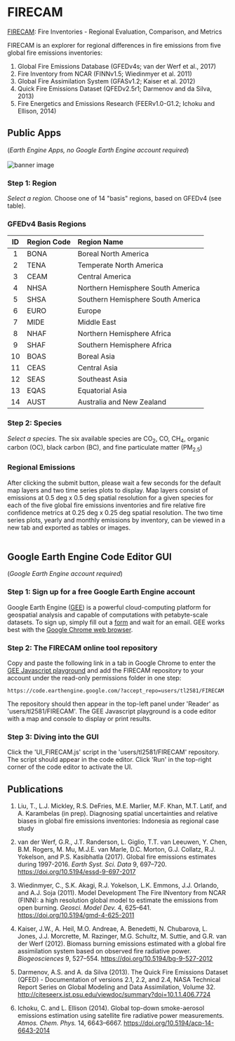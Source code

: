 # FIRECAM
[FIRECAM](https://globalfires.earthengine.app/view/firecam): Fire Inventories - Regional Evaluation, Comparison, and Metrics

FIRECAM is an explorer for regional differences in fire emissions from five global fire emissions inventories:
1. Global Fire Emissions Database (GFEDv4s; van der Werf et al., 2017)
2. Fire Inventory from NCAR (FINNv1.5; Wiedinmyer et al. 2011)
3. Global Fire Assimilation System (GFASv1.2; Kaiser et al. 2012)
4. Quick Fire Emissions Dataset (QFEDv2.5r1; Darmenov and da Silva, 2013)
5. Fire Energetics and Emissions Research (FEERv1.0-G1.2; Ichoku and Ellison, 2014)

## Public Apps
(*Earth Engine Apps, no Google Earth Engine account required*)
<br><br>
![banner image](https://github.com/tianjialiu/FIRECAM/blob/master/docs/imgs/FIRECAM.jpeg)

### Step 1: Region
*Select a region.* Choose one of 14 "basis" regions, based on GFEDv4 (see table).

### GFEDv4 Basis Regions
| ID | Region Code | Region Name |
| :---: | :--- | :--- |
| 1 | BONA | Boreal North America |
| 2 | TENA | Temperate North America |
| 3 | CEAM | Central America |
| 4 | NHSA | Northern Hemisphere South America |
| 5 | SHSA | Southern Hemisphere South America |
| 6 | EURO | Europe |
| 7 | MIDE | Middle East |
| 8 | NHAF | Northern Hemisphere Africa |
| 9 | SHAF | Southern Hemisphere Africa |
| 10 | BOAS | Boreal Asia |
| 11 | CEAS | Central Asia |
| 12 | SEAS | Southeast Asia |
| 13 | EQAS | Equatorial Asia |
| 14 | AUST | Australia and New Zealand |

### Step 2: Species
*Select a species.* The six available species are CO<sub>2</sub>, CO, CH<sub>4</sub>, organic carbon (OC), black carbon (BC), and fine particulate matter (PM<sub>2.5</sub>)

### Regional Emissions
After clicking the submit button, please wait a few seconds for the default map layers and two time series plots to display. Map layers consist of emissions at 0.5 deg x 0.5 deg spatial resolution for a given species for each of the five global fire emissions inventories and fire relative fire confidence metrics at 0.25 deg x 0.25 deg spatial resolution. The two time series plots, yearly and monthly emissions by inventory, can be viewed in a new tab and exported as tables or images.
<br><br>

## Google Earth Engine Code Editor GUI
(*Google Earth Engine account required*)
### Step 1: Sign up for a free Google Earth Engine account
Google Earth Engine ([GEE](https://earthengine.google.com/)) is a powerful cloud-computing platform for geospatial analysis and capable of computations with petabyte-scale datasets. To sign up, simply fill out a [form](https://signup.earthengine.google.com/) and wait for an email. GEE works best with the [Google Chrome web browser](https://www.google.com/chrome/).

### Step 2: The FIRECAM online tool repository
Copy and paste the following link in a tab in Google Chrome to enter the [GEE Javascript playground](https://code.earthengine.google.com/) and add the FIRECAM repository to your account under the read-only permissions folder in one step:
```
https://code.earthengine.google.com/?accept_repo=users/tl2581/FIRECAM
```
The repository should then appear in the top-left panel under 'Reader' as 'users/tl2581/FIRECAM'. The GEE Javascript playground is a code editor with a map and console to display or print results.

### Step 3: Diving into the GUI
Click the 'UI_FIRECAM.js' script in the 'users/tl2581/FIRECAM' repository. The script should appear in the code editor. Click 'Run' in the top-right corner of the code editor to activate the UI.

## Publications
1. Liu, T., L.J. Mickley, R.S. DeFries, M.E. Marlier, M.F. Khan, M.T. Latif, and A. Karambelas (in prep). Diagnosing spatial uncertainties and relative biases in global fire emissions inventories: Indonesia as regional case study

2. van der Werf, G.R., J.T. Randerson, L. Giglio, T.T. van Leeuwen, Y. Chen, B.M. Rogers, M. Mu, M.J.E. van Marle, D.C. Morton, G.J. Collatz, R.J. Yokelson, and P.S. Kasibhatla (2017). Global fire emissions estimates during 1997-2016. *Earth Syst. Sci. Data* 9, 697–720. https://doi.org/10.5194/essd-9-697-2017

3. Wiedinmyer, C., S.K. Akagi, R.J. Yokelson, L.K. Emmons, J.J. Orlando, and A.J. Soja (2011). Model Development The Fire INventory from NCAR (FINN): a high resolution global model to estimate the emissions from open burning. *Geosci. Model Dev.* 4, 625–641. https://doi.org/10.5194/gmd-4-625-2011

4. Kaiser, J.W., A. Heil, M.O. Andreae, A. Benedetti, N. Chubarova,  L. Jones, J.J. Morcrette, M. Razinger, M.G. Schultz, M. Suttie, and G.R. van der Werf (2012). Biomass burning emissions estimated with a global fire assimilation system based on observed fire radiative power. *Biogeosciences* 9, 527–554. https://doi.org/10.5194/bg-9-527-2012

5. Darmenov, A.S. and A. da Silva (2013). The Quick Fire Emissions Dataset (QFED) - Documentation of versions 2.1, 2.2, and 2.4, NASA Technical Report Series on Global Modeling and Data Assimilation, Volume 32. http://citeseerx.ist.psu.edu/viewdoc/summary?doi=10.1.1.406.7724

6. Ichoku, C. and L. Ellison (2014). Global top-down smoke-aerosol emissions estimation using satellite fire radiative power measurements. *Atmos. Chem. Phys.* 14, 6643–6667. https://doi.org/10.5194/acp-14-6643-2014
